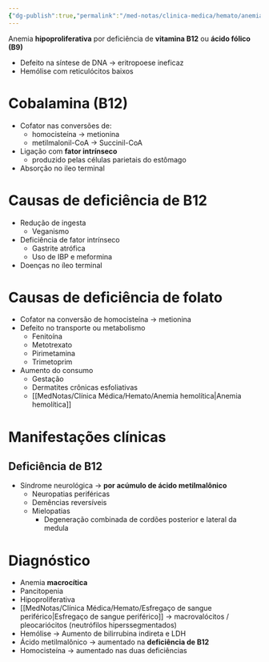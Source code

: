 ```yaml
---
{"dg-publish":true,"permalink":"/med-notas/clinica-medica/hemato/anemia-megaloblastica/","tags":["review"]}
---
```


Anemia **hipoproliferativa** por deficiência de **vitamina B12** ou **ácido fólico (B9)**
- Defeito na síntese de DNA -> eritropoese ineficaz
- Hemólise com reticulócitos baixos


# Cobalamina (B12)
- Cofator nas conversões de:
	- homocisteína -> metionina
	- metilmalonil-CoA -> Succinil-CoA
- Ligação com **fator intrínseco**
	- produzido pelas células parietais do estômago
- Absorção no ileo terminal


# Causas de deficiência de B12
- Redução de ingesta
	- Veganismo
- Deficiência de fator intrínseco
	- Gastrite atrófica 
	- Uso de IBP e meformina
- Doenças no íleo terminal


# Causas de deficiência de folato
- Cofator na conversão de homocisteína -> metionina
- Defeito no transporte ou metabolismo
	- Fenitoína
	- Metotrexato
	- Pirimetamina
	- Trimetoprim
- Aumento do consumo
	- Gestação
	- Dermatites crônicas esfoliativas
	- [[MedNotas/Clínica Médica/Hemato/Anemia hemolítica\|Anemia hemolítica]]

# Manifestações clínicas
## Deficiência de B12
- Síndrome neurológica -> **por acúmulo de ácido metilmalônico**
	- Neuropatias periféricas
	- Demências reversíveis
	- Mielopatias 
		- Degeneração combinada de cordões posterior e lateral da medula
# Diagnóstico
- Anemia **macrocítica**
- Pancitopenia
- Hipoproliferativa
- [[MedNotas/Clínica Médica/Hemato/Esfregaço de sangue periférico\|Esfregaço de sangue periférico]] -> macrovalócitos / pleocariócitos (neutrófilos hiperssegmentados)
- Hemólise -> Aumento de bilirrubina indireta e LDH
- Ácido metilmalônico -> aumentado na **deficiência de B12**
- Homocisteína -> aumentado nas duas deficiências